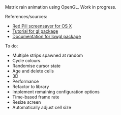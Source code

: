 Matrix rain animation using OpenGL. Work in progress. 

References/sources:

* [Red Pill screensaver for OS X](https://github.com/lpar/RedPill)
* [Tutorial for gl package](http://dpwright.com/posts/2015/03/25/the-haskell-gl-package/)
* [Documentation for lowgl package](http://hackage.haskell.org/package/lowgl)

To do:

* Multiple strips spawned at random
* Cycle colours
* Randomise cursor state
* Age and delete cells
* 3D
* Performance
* Refactor to library
* Implement remaining configuration options
* Time-based frame rate 
* Resize screen
* Automatically adjust cell size 






